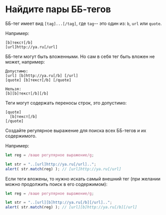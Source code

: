 # Найдите пары ББ-тегов

ББ-тег имеет вид `[tag]...[/tag]`, где `tag`-- это один из: `b`, `url` или `quote`.

Например:
```
[b]текст[/b]
[url]http://ya.ru[/url]
```

ББ-теги могут быть вложенными. Но сам в себя тег быть вложен не может, например:

```
Допустимо:
[url] [b]http://ya.ru[/b] [/url]
[quote] [b]текст[/b] [/quote]

Нельзя:
[b][b]текст[/b][/b]
```

Теги могут содержать переносы строк, это допустимо:

```
[quote]
  [b]текст[/b]
[/quote]
```

Создайте регулярное выражение для поиска всех ББ-тегов и их содержимого.

Например:

```js
let reg = /ваше регулярное выражение/g;

let str = "..[url]http://ya.ru[/url]..";
alert( str.match(reg) ); // [url]http://ya.ru[/url]
```

Если теги вложены, то нужно искать самый внешний тег (при желании можно продолжить поиск в его содержимом):

```js
let reg = /ваше регулярное выражение/g;

let str = "..[url][b]http://ya.ru[/b][/url]..";
alert( str.match(reg) ); // [url][b]http://ya.ru[/b][/url]
```
